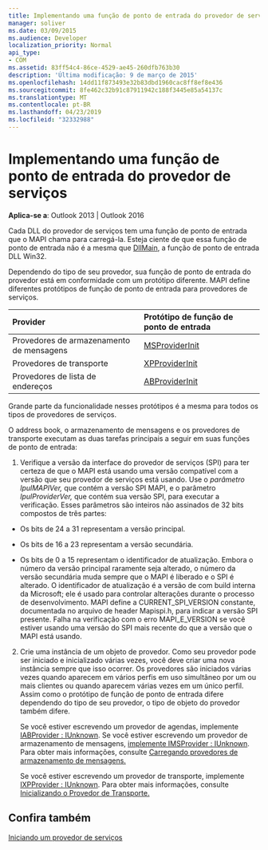 ```yaml
---
title: Implementando uma função de ponto de entrada do provedor de serviços
manager: soliver
ms.date: 03/09/2015
ms.audience: Developer
localization_priority: Normal
api_type:
- COM
ms.assetid: 83ff54c4-86ce-4529-ae45-260dfb763b30
description: 'Última modificação: 9 de março de 2015'
ms.openlocfilehash: 14dd11f873493e32b83dbd1960cac8ff8ef8e436
ms.sourcegitcommit: 8fe462c32b91c87911942c188f3445e85a54137c
ms.translationtype: MT
ms.contentlocale: pt-BR
ms.lasthandoff: 04/23/2019
ms.locfileid: "32332988"
---
```

# <a name="implementing-a-service-provider-entry-point-function"></a>Implementando uma função de ponto de entrada do provedor de serviços

  
  
**Aplica-se a**: Outlook 2013 | Outlook 2016 
  
Cada DLL do provedor de serviços tem uma função de ponto de entrada que o MAPI chama para carregá-la. Esteja ciente de que essa função de ponto de entrada não é a mesma que [DllMain](https://msdn.microsoft.com/library/ms682583.aspx), a função de ponto de entrada DLL Win32.
  
Dependendo do tipo de seu provedor, sua função de ponto de entrada do provedor está em conformidade com um protótipo diferente. MAPI define diferentes protótipos de função de ponto de entrada para provedores de serviços.
  
|**Provider**|**Protótipo de função de ponto de entrada**|
|:-----|:-----|
|Provedores de armazenamento de mensagens  <br/> |[MSProviderInit](msproviderinit.md) <br/> |
|Provedores de transporte  <br/> |[XPProviderInit](xpproviderinit.md) <br/> |
|Provedores de lista de endereços  <br/> |[ABProviderInit](abproviderinit.md) <br/> |
   
Grande parte da funcionalidade nesses protótipos é a mesma para todos os tipos de provedores de serviços. 
  
O address book, o armazenamento de mensagens e os provedores de transporte executam as duas tarefas principais a seguir em suas funções de ponto de entrada:
  
1. Verifique a versão da interface do provedor de serviços (SPI) para ter certeza de que o MAPI está usando uma versão compatível com a versão que seu provedor de serviços está usando. Use o  _parâmetro lpulMAPIVer,_ que contém a versão SPI MAPI, e o parâmetro  _lpulProviderVer,_ que contém sua versão SPI, para executar a verificação. Esses parâmetros são inteiros não assinados de 32 bits compostos de três partes: 
    
  - Os bits de 24 a 31 representam a versão principal.
    
  - Os bits de 16 a 23 representam a versão secundária.
    
  - Os bits de 0 a 15 representam o identificador de atualização. Embora o número da versão principal raramente seja alterado, o número da versão secundária muda sempre que o MAPI é liberado e o SPI é alterado. O identificador de atualização é a versão de com build interna da Microsoft; ele é usado para controlar alterações durante o processo de desenvolvimento. MAPI define a CURRENT_SPI_VERSION constante, documentada no arquivo de header Mapispi.h, para indicar a versão SPI presente. Falha na verificação com o erro MAPI_E_VERSION se você estiver usando uma versão do SPI mais recente do que a versão que o MAPI está usando.
    
2. Crie uma instância de um objeto de provedor. Como seu provedor pode ser iniciado e inicializado várias vezes, você deve criar uma nova instância sempre que isso ocorrer. Os provedores são iniciados várias vezes quando aparecem em vários perfis em uso simultâneo por um ou mais clientes ou quando aparecem várias vezes em um único perfil. Assim como o protótipo de função de ponto de entrada difere dependendo do tipo de seu provedor, o tipo de objeto do provedor também difere. 
    
    Se você estiver escrevendo um provedor de agendas, implemente [IABProvider : IUnknown](iabprovideriunknown.md). Se você estiver escrevendo um provedor de armazenamento de mensagens, [implemente IMSProvider : IUnknown](imsprovideriunknown.md). Para obter mais informações, consulte [Carregando provedores de armazenamento de mensagens.](loading-message-store-providers.md)
    
    Se você estiver escrevendo um provedor de transporte, implemente [IXPProvider : IUnknown](ixpprovideriunknown.md). Para obter mais informações, consulte [Inicializando o Provedor de Transporte.](initializing-the-transport-provider.md)
    
## <a name="see-also"></a>Confira também



[Iniciando um provedor de serviços](starting-a-service-provider.md)

